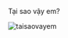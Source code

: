 Tại sao vậy em?


![taisaovayem](https://funplus.vn/wp-content/uploads/2024/02/su-viec-khong-nhu-anh-nghi-anh-nghe-em-giai-thich-da.jpg "Nghe em giải thích đã")
